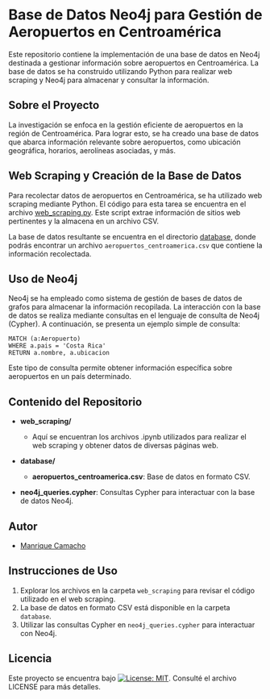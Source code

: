 # Base de Datos Neo4j para Gestión de Aeropuertos en Centroamérica

Este repositorio contiene la implementación de una base de datos en Neo4j destinada a gestionar información sobre aeropuertos en Centroamérica. La base de datos se ha construido utilizando Python para realizar web scraping y Neo4j para almacenar y consultar la información.

## Sobre el Proyecto

La investigación se enfoca en la gestión eficiente de aeropuertos en la región de Centroamérica. Para lograr esto, se ha creado una base de datos que abarca información relevante sobre aeropuertos, como ubicación geográfica, horarios, aerolíneas asociadas, y más.

## Web Scraping y Creación de la Base de Datos

Para recolectar datos de aeropuertos en Centroamérica, se ha utilizado web scraping mediante Python. El código para esta tarea se encuentra en el archivo [web_scraping.py](web_scraping.py). Este script extrae información de sitios web pertinentes y la almacena en un archivo CSV.

La base de datos resultante se encuentra en el directorio [database](database), donde podrás encontrar un archivo `aeropuertos_centroamerica.csv` que contiene la información recolectada.

## Uso de Neo4j

Neo4j se ha empleado como sistema de gestión de bases de datos de grafos para almacenar la información recopilada. La interacción con la base de datos se realiza mediante consultas en el lenguaje de consulta de Neo4j (Cypher). A continuación, se presenta un ejemplo simple de consulta:

```cypher
MATCH (a:Aeropuerto)
WHERE a.pais = 'Costa Rica'
RETURN a.nombre, a.ubicacion
```

Este tipo de consulta permite obtener información específica sobre aeropuertos en un país determinado.

## Contenido del Repositorio

- **web_scraping/**
  - Aquí se encuentran los archivos .ipynb utilizados para realizar el web scraping y obtener datos de diversas 
  páginas web.

- **database/**
  - **aeropuertos_centroamerica.csv**: Base de datos en formato CSV.

- **neo4j_queries.cypher**: Consultas Cypher para interactuar con la base de datos Neo4j.

## Autor

- [Manrique Camacho](https://www.linkedin.com/in/manriquecamachop/)

## Instrucciones de Uso
1. Explorar los archivos en la carpeta `web_scraping` para revisar el código utilizado en el web scraping.
2. La base de datos en formato CSV está disponible en la carpeta `database`.
3. Utilizar las consultas Cypher en `neo4j_queries.cypher` para interactuar con Neo4j.

## Licencia

Este proyecto se encuentra bajo [![License: MIT](https://img.shields.io/badge/License-MIT-yellow.svg)](https://opensource.org/licenses/MIT). Consulté el archivo LICENSE para más detalles.